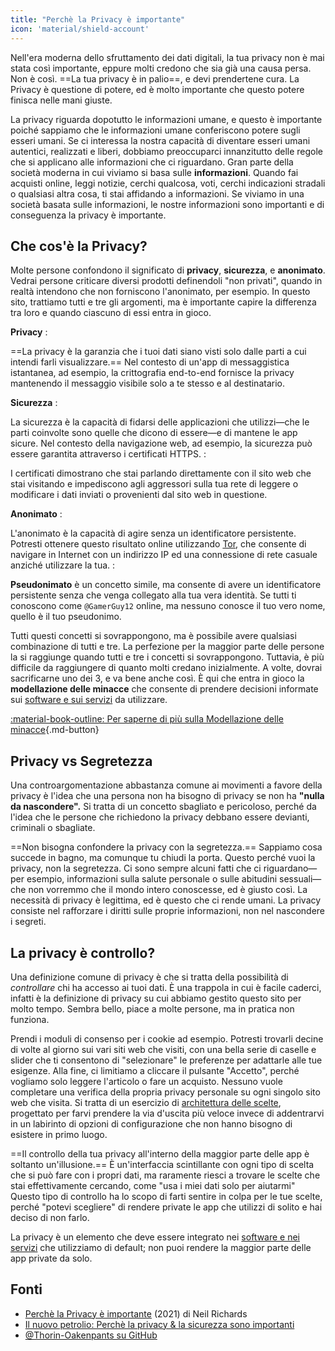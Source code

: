 ```yaml
---
title: "Perchè la Privacy è importante"
icon: 'material/shield-account'
---
```


Nell'era moderna dello sfruttamento dei dati digitali, la tua privacy non è mai stata così importante, eppure molti credono che sia già una causa persa. Non è così. ==La tua privacy è in palio==, e devi prendertene cura. La Privacy è questione di potere, ed è molto importante che questo potere finisca nelle mani giuste.

La privacy riguarda dopotutto le informazioni umane, e questo è importante poiché sappiamo che le informazioni umane conferiscono potere sugli esseri umani. Se ci interessa la nostra capacità di diventare esseri umani autentici, realizzati e liberi, dobbiamo preoccuparci innanzitutto delle regole che si applicano alle informazioni che ci riguardano. Gran parte della società moderna in cui viviamo si basa sulle **informazioni**. Quando fai acquisti online, leggi notizie, cerchi qualcosa, voti, cerchi indicazioni stradali o qualsiasi altra cosa, ti stai affidando a informazioni. Se viviamo in una società basata sulle informazioni, le nostre informazioni sono importanti e di conseguenza la privacy è importante.

## Che cos'è la Privacy?

Molte persone confondono il significato di **privacy**, **sicurezza**, e **anonimato**. Vedrai persone criticare diversi prodotti definendoli "non privati", quando in realtà intendono che non forniscono l'anonimato, per esempio. In questo sito, trattiamo tutti e tre gli argomenti, ma è importante capire la differenza tra loro e quando ciascuno di essi entra in gioco.

**Privacy**
:

==La privacy è la garanzia che i tuoi dati siano visti solo dalle parti a cui intendi farli visualizzare.== Nel contesto di un'app di messaggistica istantanea, ad esempio, la crittografia end-to-end fornisce la privacy mantenendo il messaggio visibile solo a te stesso e al destinatario.

**Sicurezza**
:

La sicurezza è la capacità di fidarsi delle applicazioni che utilizzi—che le parti coinvolte sono quelle che dicono di essere—e di mantene le app sicure. Nel contesto della navigazione web, ad esempio, la sicurezza può essere garantita attraverso i certificati HTTPS.
:

I certificati dimostrano che stai parlando direttamente con il sito web che stai visitando e impediscono agli aggressori sulla tua rete di leggere o modificare i dati inviati o provenienti dal sito web in questione.

**Anonimato**
:

L'anonimato è la capacità di agire senza un identificatore persistente. Potresti ottenere questo risultato online utilizzando [Tor](../tor.md), che consente di navigare in Internet con un indirizzo IP ed una connessione di rete casuale anziché utilizzare la tua.
:

**Pseudonimato** è un concetto simile, ma consente di avere un identificatore persistente senza che venga collegato alla tua vera identità. Se tutti ti conoscono come `@GamerGuy12` online, ma nessuno conosce il tuo vero nome, quello è il tuo pseudonimo.

Tutti questi concetti si sovrappongono, ma è possibile avere qualsiasi combinazione di tutti e tre. La perfezione per la maggior parte delle persone la si raggiunge quando tutti e tre i concetti si sovrappongono. Tuttavia, è più difficile da raggiungere di quanto molti credano inizialmente. A volte, dovrai sacrificarne uno dei 3, e va bene anche così. È qui che entra in gioco la **modellazione delle minacce** che consente di prendere decisioni informate sui [software e sui servizi](../tools.md) da utilizzare.

[:material-book-outline: Per saperne di più sulla Modellazione delle minacce](threat-modeling.md ""){.md-button}

## Privacy vs Segretezza

Una controargomentazione abbastanza comune ai movimenti a favore della privacy è l'idea che una persona non ha bisogno di privacy se non ha **"nulla da nascondere".** Si tratta di un concetto sbagliato e pericoloso, perché da l'idea che le persone che richiedono la privacy debbano essere devianti, criminali o sbagliate.

==Non bisogna confondere la privacy con la segretezza.== Sappiamo cosa succede in bagno, ma comunque tu chiudi la porta. Questo perché vuoi la privacy, non la segretezza. Ci sono sempre alcuni fatti che ci riguardano—per esempio, informazioni sulla salute personale o sulle abitudini sessuali—che non vorremmo che il mondo intero conoscesse, ed è giusto così. La necessità di privacy è legittima, ed è questo che ci rende umani. La privacy consiste nel rafforzare i diritti sulle proprie informazioni, non nel nascondere i segreti.

## La privacy è controllo?

Una definizione comune di privacy è che si tratta della possibilità di *controllare* chi ha accesso ai tuoi dati. È una trappola in cui è facile caderci, infatti è la definizione di privacy su cui abbiamo gestito questo sito per molto tempo. Sembra bello, piace a molte persone, ma in pratica non funziona.

Prendi i moduli di consenso per i cookie ad esempio. Potresti trovarli decine di volte al giorno sui vari siti web che visiti, con una bella serie di caselle e slider che ti consentono di "selezionare" le preferenze per adattarle alle tue esigenze. Alla fine, ci limitiamo a cliccare il pulsante "Accetto", perché vogliamo solo leggere l'articolo o fare un acquisto. Nessuno vuole completare una verifica della propria privacy personale su ogni singolo sito web che visita. Si tratta di un esercizio di [architettura delle scelte](https://en.wikipedia.org/wiki/Choice_architecture), progettato per farvi prendere la via d'uscita più veloce invece di addentrarvi in un labirinto di opzioni di configurazione che non hanno bisogno di esistere in primo luogo.

==Il controllo della tua privacy all'interno della maggior parte delle app è soltanto un'illusione.== È un'interfaccia scintillante con ogni tipo di scelta che si può fare con i propri dati, ma raramente riesci a trovare le scelte che stai effettivamente cercando, come "usa i miei dati solo per aiutarmi" Questo tipo di controllo ha lo scopo di farti sentire in colpa per le tue scelte, perché "potevi scegliere" di rendere private le app che utilizzi di solito e hai deciso di non farlo.

La privacy è un elemento che deve essere integrato nei [ software e nei servizi](../tools.md) che utilizziamo di default; non puoi rendere la maggior parte delle app private da solo.

## Fonti

- [Perchè la Privacy è importante](https://www.amazon.com/Why-Privacy-Matters-Neil-Richards/dp/0190939044) (2021) di Neil Richards
- [Il nuovo petrolio: Perchè la privacy & la sicurezza sono importanti](https://thenewoil.org/en/guides/prologue/why/)
- [@Thorin-Oakenpants su GitHub](https://github.com/privacytools/privacytools.io/issues/1760#issuecomment-597497298)
